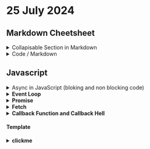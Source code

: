 # 25 July 2024

## Markdown Cheetsheet

<details>
<summary> Collapisable Section in Markdown</summary>

### Heading

1. Foo
2. Bar
    - Baz
    - Qux

### Some Javascript

```js
function logSomething(something) {
    console.log("Something", something);
}
```

</details>

<details>
<summary>Code / Markdown</summary>

````md
<details>
  <summary>Click me</summary>
  
  ### Heading
  1. Foo
  2. Bar
     * Baz
     * Qux

### Some Javascript

```js
function logSomething(something) {
    console.log("Something", something);
}
```

</details>
````

</details>

## Javascript

<details>

<summary> Async in JavaScript (bloking and non blocking code) </summary>
<br>
Asynchronous is a non-blocking architecture, so the execution of one task isn't dependent on another. Tasks can run simultaneously. Synchronous is a blocking architecture, so the execution of each operation depends on completing the one before it.

Execute context : execute one line of code at a time, each oreration waits for the last one to complete before executing

| Blocking Code                                 | Non Blocking Code                            |
| --------------------------------------------- | -------------------------------------------- |
| Block the flow of Program ---> Read File Sync | Doesn't block execution ---> Read File Async |

<b> Set timeout </b> : execute after given time
![alt text](<images/Screenshot 2024-07-25 at 12.47.05 PM.png>)

![alt text](<images/Screenshot 2024-07-25 at 1.59.43 PM.png>)

</details>

<details>
<summary><b>Event Loop</b></summary>
The event loop in JavaScript is a system that allows the language to handle multiple tasks, like fetching data or responding to user input, without blocking other code. Even though JavaScript runs on a single thread, the event loop helps manage tasks by executing them in the order they complete.

### Key Components:

-   **Call Stack**: Where functions are executed.
-   **Web APIs**: Browser features like `setTimeout` or `fetch` that handle tasks asynchronously.
-   **Callback Queue**: Holds completed tasks waiting to be executed.
-   **Event Loop**: Moves tasks from the callback queue to the call stack when it's empty.

</details>

<details>
<summary><b>Promise</b></summary>

## Promise

The `Promise` object represent the eventual completion (or failure) of an asynchronous operation and its resulting value.

A `Promise` is in one of these states:

-   **`pending`**: initial state, neither fulfilled nor rejected.
-   **`fulfilled`**: meaning that the operation was completed successfully.
-   **`rejected`**: meaning that the operation failed.

```js
const promiseFour = new Promise(function (resolve, reject) {
    setTimeout(function () {
        let error = true;
        if (!error) {
            resolve({ username: "John", password: "123" });
        } else {
            reject("ERROR: Something went wrong");
        }
    }, 1000);
});

promiseFour
    .then((user) => {
        console.log(user);
        return user.username;
    })
    .then((username) => {
        console.log(username);
    })
    .catch(function (error) {
        console.log(error);
    })
    .finally(() => console.log("The promise is either resolved or rejected"));

async function getAllUsers() {
    try {
        const response = await fetch("https://jsonplaceholder.typicode.com/users");

        const data = await response.json();
        console.log(data);
    } catch (error) {
        console.log("E: ", error);
    }
}

getAllUsers();
```

### Promise using async await

async await handle resolve only. doesn't handle error or reject . To solve thtis problem use `try` and `catch`

```js
const promiseFive = new Promise(function (resolve, reject) {
    setTimeout(function () {
        let error = true;
        if (!error) {
            resolve({ username: "javascript", password: "123" });
        } else {
            reject("ERROR: JS went wrong");
        }
    }, 1000);
});

async function consumePromiseFive() {
    try {
        const response = await promiseFive;
        console.log(response);
    } catch (error) {
        console.log(error);
    }
}

consumePromiseFive();
```

</details>

<details>
<summary><b>Fetch</b></summary>

Note: The `promise` returned by `fetch()` will `reject` on some errors, such as a network error or a bad scheme. However, if the server responds with an `error` like `404`, then `fetch()` fulfills with a Response, so we have to check the status before we can read the response body.

The `Response.status` property tells us the numerical status code, and the `Response.ok` property returns true if the status is in the 200 range.

```js
// URL to which the request is sent
const url = "https://api.example.com/data";

// Request headers
const headers = {
    "Content-Type": "application/json",
    Authorization: "Bearer your_token_here",
};

// Request body data (in JSON format)
const requestData = {
    key1: "value1",
    key2: "value2",
};

// Fetch function with headers and POST request
fetch(url, {
    method: "POST", // HTTP method
    headers: headers, // Headers object
    body: JSON.stringify(requestData), // Convert requestData to JSON string
})
    .then((response) => {
        if (!response.ok) {
            throw new Error("Network response was not ok");
        }
        return response.json(); // Parse JSON data from response
    })
    .then((data) => {
        console.log("Success:", data);
    })
    .catch((error) => {
        console.error("Error:", error);
    });
```

![alt text](<images/Screenshot 2024-07-25 at 1.59.43 PM.png>)

</details>


<details>
<summary><b>Callback Function and Callback Hell</b></summary>

### Callback Function

A callback function is a function passed into another function as an argument, which is then invoked inside the outer function to complete some kind of action. In JavaScript, callbacks are commonly used to handle asynchronous operations, like network requests or reading files.

#### Example of a Callback Function

Consider the `setTimeout` function, which executes a callback after a specified delay:

```javascript
function greet() {
  console.log('Hello, World!');
}

setTimeout(greet, 2000); // 'greet' is the callback function

```


### Callback Hell

Callback hell, also known as "Pyramid of Doom," refers to the situation in which callbacks are nested within each other, leading to code that is difficult to read, maintain, and debug. This often results in deeply indented and complex code structures.

#### Example

```javascript
login(user, function(err, userInfo) {
  if (err) {
    console.error(err);
  } else {
    fetchPosts(userInfo, function(err, posts) {
      if (err) {
        console.error(err);
      } else {
        fetchComments(posts, function(err, comments) {
          if (err) {
            console.error(err);
          } else {
            console.log('All comments:', comments);
          }
        });
      }
    });
  }
});
```
### Solutions

####  Using Promises

```js
login(user)
  .then(userInfo => fetchPosts(userInfo))
  .then(posts => fetchComments(posts))
  .then(comments => console.log('All comments:', comments))
  .catch(err => console.error(err));
```

#### Using Async/Await

```js
async function processUser() {
  try {
    const userInfo = await login(user);
    const posts = await fetchPosts(userInfo);
    const comments = await fetchComments(posts);
    console.log('All comments:', comments);
  } catch (err) {
    console.error(err);
  }
}

processUser();
```

</details>





#### Template

<details>
<summary><b>clickme</b></summary>
Hi
</details>



